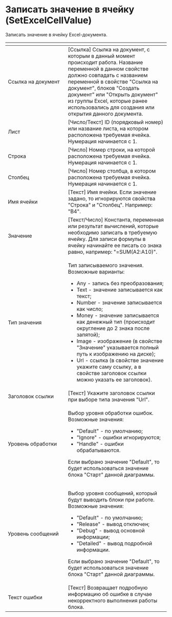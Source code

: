 # Записать значение в ячейку (SetExcelCellValue)

Записать значение в ячейку Excel-документа.

<table data-header-hidden><thead><tr><th width="202"></th><th width="350"></th></tr></thead><tbody><tr><td>Ссылка на документ</td><td>[Ссылка] Ссылка на документ, с которым в данный момент происходит работа. Название переменной в данном свойстве должно совпадать с названием переменной в свойстве "Ссылка на документ", блоков "Создать документ" или "Открыть документ" из группы Excel, которые ранее использовались для создания или открытия данного документа.</td></tr><tr><td>Лист</td><td>[Число/Текст] ID (порядковый номер) или название листа, на котором расположена требуемая ячейка. Нумерация начинается с 1.</td></tr><tr><td>Строка</td><td>[Число] Номер строки, на которой расположена требуемая ячейка. Нумерация начинается с 1.</td></tr><tr><td>Столбец</td><td>[Число] Номер столбца, в котором расположена требуемая ячейка. Нумерация начинается с 1.</td></tr><tr><td>Имя ячейки</td><td>[Текст] Имя ячейки. Если значение задано, то игнорируются свойства "Строка" и "Столбец". Например: "B4".</td></tr><tr><td>Значение</td><td>[Текст/Число] Константа, переменная или результат вычислений, которые необходимо записать в требуемую ячейку. Для записи формулы в ячейку начинайте ее писать со знака равно, например: "=SUM(A2:A10)".</td></tr><tr><td>Тип значения</td><td><p>Тип записываемого значения. Возможные варианты: </p><ul><li>Any - запись без преобразования; </li><li>Text - значение записывается как текст; </li><li>Number - значение записывается как число; </li><li>Money - значение записывается как денежный тип (происходит округление до 2 знака после запятой); </li><li>Image - изображение (в свойстве "Значение" указывается полный путь к изображению на диске); </li><li>Url - ссылка (в свойстве значение укажите саму ссылку, а в свойстве заголовок ссылки можно указать ее заголовок).</li></ul></td></tr><tr><td>Заголовок ссылки</td><td>[Текст] Укажите заголовок ссылки при выборе типа значения "Url".</td></tr><tr><td>Уровень обработки</td><td><p>Выбор уровня обработки ошибок. Возможные значения: </p><ul><li>"Default" - по умолчанию; </li><li>"Ignore" - ошибки игнорируются; </li><li>"Handle" - ошибки обрабатываются. </li></ul><p>Если выбрано значение "Default", то будет использоваться значение блока "Старт" данной диаграммы.</p></td></tr><tr><td>Уровень сообщений</td><td><p>Выбор уровня сообщений, который будут выводить блоки при работе. Возможные значения: </p><ul><li>"Default" - по умолчанию; </li><li>"Release" - вывод отключен; </li><li>"Debug" - вывод основной информации; </li><li>"Detailed" - вывод подробной информации. </li></ul><p>Если выбрано значение "Default", то будет использоваться значение блока "Старт" данной диаграммы.</p></td></tr><tr><td>Текст ошибки</td><td>[Текст] Возвращает подробную информацию об ошибке в случае некорректного выполнения работы блока.</td></tr></tbody></table>
